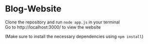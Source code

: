 # Blog-Website
Clone the repository and run ```node app.js``` in your terminal  
Go to http://localhost:3000/ to view the website
  
(Make sure to install the necessary dependencies using ```npm install```)
